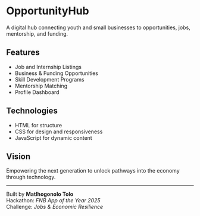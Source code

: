# OpportunityHub

A digital hub connecting youth and small businesses to opportunities, jobs, mentorship, and funding.

## Features
- Job and Internship Listings  
- Business & Funding Opportunities  
- Skill Development Programs  
- Mentorship Matching  
- Profile Dashboard  

## Technologies
- HTML for structure  
- CSS for design and responsiveness  
- JavaScript for dynamic content  

## Vision
Empowering the next generation to unlock pathways into the economy through technology.

---

Built by **Matlhogonolo Tolo**  
Hackathon: *FNB App of the Year 2025*  
Challenge: *Jobs & Economic Resilience*
